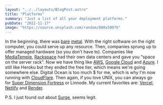 ```yaml
---
layout: "../../layouts/BlogPost.astro"
title: "Platforms"
summary: "Just a list of all your deployment platforms."
pubDate: "2022-11-17"
image: "https://source.unsplash.com/random/800x500?6"
---
```


In the beginning, there was [bare](https://en.wikipedia.org/wiki/Bare-metal_server) [metal](https://www.techopedia.com/definition/2153/bare-metal). With the right software on the right computer, you could serve up any resource. Then, companies sprung up to offer managed hardware (so you don't have to). Companies like [MediaTemple](https://mediatemple.net/), [Rackspace]() had their own data centers and gave you "space on the server rack". Now we have thing like [AWS](), [Google Cloud](https://cloud.google.com/) and [Azure](https://azure.microsoft.com/en-us/). I still like Heroku but they ended the free tier, which means we're going somewhere else.  Digital Ocean is too much $ for me, which is why I'm now running with [CloudFlare]().  Then again, if you love UNIX, you can always go for  [Super Dimension Fortress](https://sdfeu.org/w/) or Linnode.  My current favorites are: [Vercel](https://vercel.com), [Netlify](https://www.netlify.com/) and [Render](https://render.com). 

P.S. I just found out about [Surge](https://surge.sh/), seems legit.
